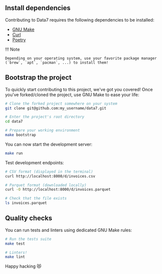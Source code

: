 ## Install dependencies

Contributing to Data7 requires the following dependencies to be installed:

- [GNU Make](https://www.gnu.org/software/make/)
- [Curl](https://curl.se/)
- [Poetry](https://python-poetry.org/)

!!! Note

    Depending on your operating system, use your favorite package manager
    (`brew`, `apt`, `pacman`, ...) to install them!

## Bootstrap the project

To quickly start contributing to this project, we've got you covered! Once
you've forked/cloned the project, use GNU Make to ease your life:

```sh
# Clone the forked project somewhere on your system
git clone git@github.com:my_username/data7.git

# Enter the project's root directory
cd data7

# Prepare your working environment
make bootstrap
```

You can now start the development server:

```sh
make run
```

Test development endpoints:

```sh
# CSV format (displayed in the terminal)
curl http://localhost:8000/d/invoices.csv

# Parquet format (downloaded locally)
curl -O http://localhost:8000/d/invoices.parquet

# Check that the file exists
ls invoices.parquet
```

## Quality checks

You can run tests and linters using dedicated GNU Make rules:

```sh
# Run the tests suite
make test

# Linters!
make lint
```

Happy hacking 😻

